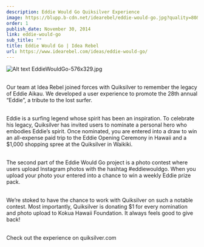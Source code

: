 ```yaml
---
description: Eddie Would Go Quiksilver Experience
image: https://blupp.b-cdn.net/idearebel/eddie-would-go.jpg?quality=80&width=800
order: 1
publish_date: November 30, 2014
link: eddie-would-go
sub_title: ""
title: Eddie Would Go | Idea Rebel
url: https://www.idearebel.com/ideas/eddie-would-go/
---
```

![Alt text](https://blupp.b-cdn.net/idearebel/nike-digital-shoe-idea-rebel.jpeg?quality=80&width=800?quality=80&width=800 "a title")
EddieWouldGo-576x329.jpg

\
Our team at Idea Rebel joined forces with Quiksilver to remember the legacy of Eddie Aikau. We developed a user experience to promote the 28th annual “Eddie”, a tribute to the lost surfer.

\
Eddie is a surfing legend whose spirit has been an inspiration. To celebrate his legacy, Quiksilver has invited users to nominate a personal hero who embodies Eddie’s spirit. Once nominated, you are entered into a draw to win an all-expense paid trip to the Eddie Opening Ceremony in Hawaii and a $1,000 shopping spree at the Quiksilver in Waikiki.

\
The second part of the Eddie Would Go project is a photo contest where users upload Instagram photos with the hashtag #eddiewouldgo. When you upload your photo your entered into a chance to win a weekly Eddie prize pack.

\
We’re stoked to have the chance to work with Quiksilver on such a notable contest. Most importantly, Quiksilver is donating $1 for every nomination and photo upload to Kokua Hawaii Foundation. It always feels good to give back!

\
Check out the experience on quiksilver.com
